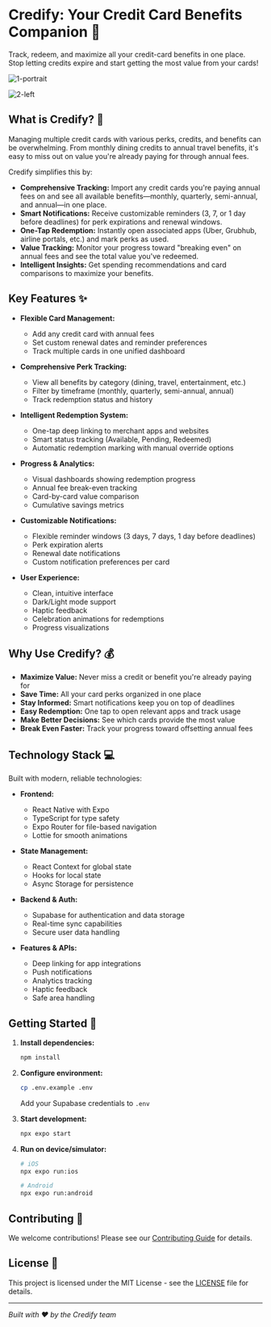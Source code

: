# Credify: Your Credit Card Benefits Companion 🚀

Track, redeem, and maximize all your credit-card benefits in one place. Stop letting credits expire and start getting the most value from your cards!

![1-portrait](https://github.com/user-attachments/assets/3c13b338-c85f-43d9-856f-0c534a8f9ada)

![2-left](https://github.com/user-attachments/assets/f036e115-bde7-4aa7-8f79-3636cbf191d3)

## What is Credify? 🤔

Managing multiple credit cards with various perks, credits, and benefits can be overwhelming. From monthly dining credits to annual travel benefits, it's easy to miss out on value you're already paying for through annual fees.

Credify simplifies this by:

* **Comprehensive Tracking:** Import any credit cards you're paying annual fees on and see all available benefits—monthly, quarterly, semi-annual, and annual—in one place.
* **Smart Notifications:** Receive customizable reminders (3, 7, or 1 day before deadlines) for perk expirations and renewal windows.
* **One-Tap Redemption:** Instantly open associated apps (Uber, Grubhub, airline portals, etc.) and mark perks as used.
* **Value Tracking:** Monitor your progress toward "breaking even" on annual fees and see the total value you've redeemed.
* **Intelligent Insights:** Get spending recommendations and card comparisons to maximize your benefits.

## Key Features ✨

* **Flexible Card Management:**
  * Add any credit card with annual fees
  * Set custom renewal dates and reminder preferences
  * Track multiple cards in one unified dashboard

* **Comprehensive Perk Tracking:**
  * View all benefits by category (dining, travel, entertainment, etc.)
  * Filter by timeframe (monthly, quarterly, semi-annual, annual)
  * Track redemption status and history

* **Intelligent Redemption System:**
  * One-tap deep linking to merchant apps and websites
  * Smart status tracking (Available, Pending, Redeemed)
  * Automatic redemption marking with manual override options

* **Progress & Analytics:**
  * Visual dashboards showing redemption progress
  * Annual fee break-even tracking
  * Card-by-card value comparison
  * Cumulative savings metrics

* **Customizable Notifications:**
  * Flexible reminder windows (3 days, 7 days, 1 day before deadlines)
  * Perk expiration alerts
  * Renewal date notifications
  * Custom notification preferences per card

* **User Experience:**
  * Clean, intuitive interface
  * Dark/Light mode support
  * Haptic feedback
  * Celebration animations for redemptions
  * Progress visualizations

## Why Use Credify? 💰

* **Maximize Value:** Never miss a credit or benefit you're already paying for
* **Save Time:** All your card perks organized in one place
* **Stay Informed:** Smart notifications keep you on top of deadlines
* **Easy Redemption:** One tap to open relevant apps and track usage
* **Make Better Decisions:** See which cards provide the most value
* **Break Even Faster:** Track your progress toward offsetting annual fees

## Technology Stack 💻

Built with modern, reliable technologies:

* **Frontend:**
  * React Native with Expo
  * TypeScript for type safety
  * Expo Router for file-based navigation
  * Lottie for smooth animations

* **State Management:**
  * React Context for global state
  * Hooks for local state
  * Async Storage for persistence

* **Backend & Auth:**
  * Supabase for authentication and data storage
  * Real-time sync capabilities
  * Secure user data handling

* **Features & APIs:**
  * Deep linking for app integrations
  * Push notifications
  * Analytics tracking
  * Haptic feedback
  * Safe area handling

## Getting Started 🚀

1. **Install dependencies:**
   ```bash
   npm install
   ```

2. **Configure environment:**
   ```bash
   cp .env.example .env
   ```
   Add your Supabase credentials to `.env`

3. **Start development:**
   ```bash
   npx expo start
   ```

4. **Run on device/simulator:**
   ```bash
   # iOS
   npx expo run:ios
   
   # Android
   npx expo run:android
   ```

## Contributing 🤝

We welcome contributions! Please see our [Contributing Guide](CONTRIBUTING.md) for details.

## License 📄

This project is licensed under the MIT License - see the [LICENSE](LICENSE) file for details.

---

*Built with ❤️ by the Credify team* 
